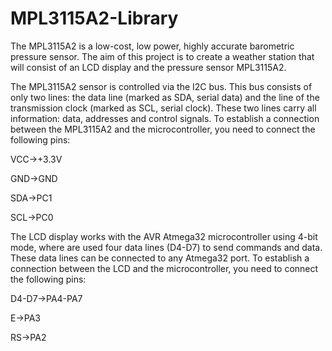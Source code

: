 # MPL3115A2-Library
The MPL3115A2 is a low-cost, low power, highly accurate barometric pressure sensor. The aim of this project is to create a weather station that will consist of an LCD display and the pressure sensor MPL3115A2.

The MPL3115A2 sensor is controlled via the I2C bus. This bus consists of only two lines: the data line (marked as SDA, serial data) and the line of the transmission clock (marked as SCL, serial clock). These two lines carry all information: data, addresses and control signals. To establish a connection between the MPL3115A2 and the microcontroller, you need to connect the following pins:

VCC->+3.3V

GND->GND

SDA->PC1

SCL->PC0

The LCD display works with the AVR Atmega32 microcontroller using 4-bit mode, where are used four data lines (D4-D7) to send commands and data. These data lines can be connected to any Atmega32 port. To establish a connection between the LCD and the microcontroller, you need to connect the following pins:

D4-D7->PA4-PA7

E->PA3

RS->PA2
